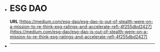 - # ESG DAO
  **URL** [https://medium.com/esg-dao/esg-dao-is-out-of-stealth-were-on-a-mission-to-re-think-esg-ratings-and-accelerate-refi-4f255dbd2427](https://medium.com/esg-dao/esg-dao-is-out-of-stealth-were-on-a-mission-to-re-think-esg-ratings-and-accelerate-refi-4f255dbd2427)
- ****